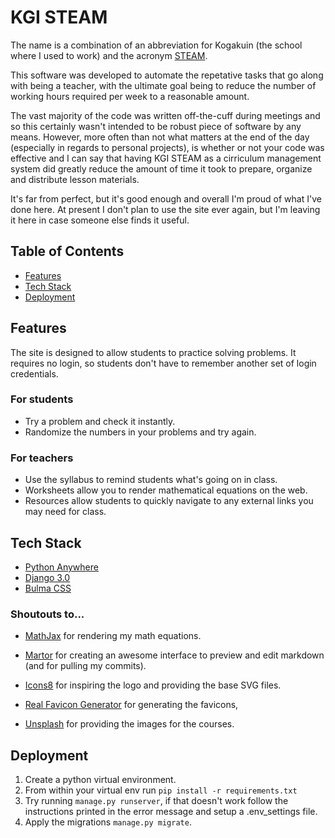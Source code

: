 # KGI STEAM
The name is a combination of an abbreviation for Kogakuin 
(the school where I used to work) and the 
acronym [STEAM](https://en.wikipedia.org/wiki/STEAM_fields).

This software was developed to automate the repetative tasks 
that go along with being a teacher, with the ultimate goal being to reduce
the number of working hours required per week to a reasonable amount.

The vast majority of the code was written off-the-cuff during meetings
and so this certainly wasn't intended to be robust piece of
software by any means. However, more often than not what matters at the
end of the day (especially in regards to personal projects), is whether 
or not your code was effective and I can say that having KGI STEAM as a
cirriculum management system did greatly reduce the amount of time it
took to prepare, organize and distribute lesson materials.

It's far from perfect, but it's good enough and overall I'm proud of what I've done here.
At present I don't plan to use the site ever again, but I'm leaving it here in case
someone else finds it useful.


## Table of Contents
* [Features](#Features)
* [Tech Stack](#Tech-Stack)
* [Deployment](#Deployment)




## Features
The site is designed to allow students to practice solving problems. It requires no login,
so students don't have to remember another set of login credentials.

### For students
* Try a problem and check it instantly.
* Randomize the numbers in your problems and try again.

### For teachers
* Use the syllabus to remind students what's going on in class.
* Worksheets allow you to render mathematical equations on the web.
* Resources allow students to quickly navigate to any external links you may need for class.




## Tech Stack
*  [Python Anywhere](https://www.pythonanywhere.com/)
*  [Django 3.0](https://docs.djangoproject.com/en/3.0/)
*  [Bulma CSS](https://bulma.io/)

### Shoutouts to...
*   [MathJax](https://www.mathjax.org/)
    for rendering my math equations.

*   [Martor](https://github.com/agusmakmun/django-markdown-editor)
    for creating an awesome interface to preview and edit markdown
    (and for pulling my commits).

*   [Icons8](https://icons8.com/) 
    for inspiring the logo and providing the base SVG files.

*   [Real Favicon Generator](https://realfavicongenerator.net/)
    for generating the favicons, 

*   [Unsplash](https://unsplash.com/search/photos/open-source)
    for providing the images for the courses.




## Deployment
1. Create a python virtual environment.
2. From within your virtual env run `pip install -r requirements.txt`
3. Try running `manage.py runserver`, if that doesn't work follow the
   instructions printed in the error message and setup a .env_settings file.
4. Apply the migrations `manage.py migrate`.
